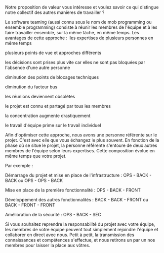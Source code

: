 Notre proposition de valeur vous intéresse et voulez savoir ce qui distingue notre collectif des autres manières de travailler ? 

Le software teaming (aussi connu sous le nom de mob programming ou ensemble programming) consiste à réunir les membres de l'équipe et à les faire travailler ensemble, sur la même tâche, en même temps. Les avantages de cette approche : 
les expertises de plusieurs personnes en même temps

plusieurs points de vue et approches différents

les décisions sont prises plus vite car elles ne sont pas bloquées par l'absence d'une autre personne

diminution des points de blocages techniques

diminution du facteur bus

les réunions deviennent obsolètes

le projet est connu et partagé par tous les membres

la concentration augmente drastiquement

le travail d'équipe prime sur le travail individuel

Afin d'optimiser cette approche, nous avons une personne référente sur le projet. C'est avec elle que vous échangez le plus souvent. En fonction de la phase où se situe le projet, la personne référente s'entoure de deux autres membres de l'équipe selon leurs expertises. Cette composition évolue en même temps que votre projet.

Par exemple : 

Démarrage du projet et mise en place de l'infrastructure : OPS - BACK - BACK ou OPS - OPS - BACK

Mise en place de la première fonctionnalité : OPS - BACK - FRONT

Développement des autres fonctionnalités : BACK - BACK - FRONT ou BACK - FRONT - FRONT

Amélioration de la sécurité : OPS - BACK - SEC

Si vous souhaitez reprendre la responsabilité du projet avec votre équipe, les membres de votre équipe peuvent tout simplement rejoindre l'équipe et collaborer en direct avec nous. Petit à petit, la transmission des connaissances et compétences s'effectue, et nous retirons un par un nos membres pour laisser la place aux vôtres.
